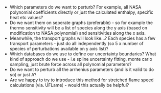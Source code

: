 - Which parameters do we want to perturb? For example, all NASA polynomial coefficients directly or just the calculated enthalpy, specific heat etc values? <br>
- Do we want them on seperate graphs (preferable) - so for example the thermo sensitivity will be a list of species along the y axis (based on modification to NASA polynomial) and sensitivities along the x axis. <br>
- Meanwhile, the transport graphs will look like...? Each species has a few transport parameters - just do all independently (so 5 x number of species of perturbations available on y axis list)?<br>
- Which databases do we use to define our uncertainty boundaries? What kind of approach do we use - i.e spline uncertainty fitting, monte carlo sampling, just brute force across all polynomial parameters? <br>
- Do we want to perturb all the arrhenius parameters (and is it valid to do so) or just A? <br>
- Are we happy to try to introduce this method for stretched flame speed calculations (via. UFLame) - would this actually be helpful? <br>